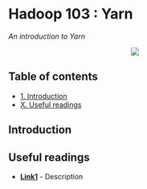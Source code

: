 # Hadoop 103 : Yarn
*An introduction to Yarn*

<p align="middle">
<img src="http://link.png" />
</p>

## Table of contents

- [1. Introduction](#introduction)
- [X. Useful readings](#useful-readings)

## Introduction


## Useful readings

- [**Link1**](https:link1.com) - Description
